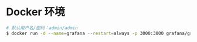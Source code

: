 # Docker 环境

```bash
# 默认用户名/密码：admin/admin
$ docker run -d --name=grafana --restart=always -p 3000:3000 grafana/grafana
```